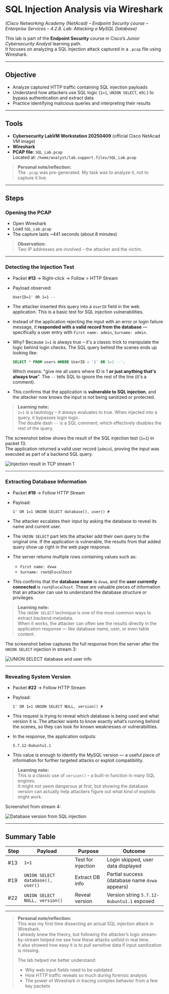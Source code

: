 # SQL Injection Analysis via Wireshark  
_(Cisco Networking Academy (NetAcad) – Endpoint Security course – Enterprise Services – 4.2.8. Lab: Attacking a MySQL Database)_

This lab is part of the **Endpoint Security** course in Cisco’s *Junior Cybersecurity Analyst* learning path.  
It focuses on analyzing a SQL Injection attack captured in a `.pcap` file using Wireshark.

---

## Objective

- Analyze captured HTTP traffic containing SQL injection payloads
- Understand how attackers use SQL logic (`1=1`, `UNION SELECT`, etc.) to bypass authentication and extract data
- Practice identifying malicious queries and interpreting their results

---

## Tools

- **Cybersecurity LabVM Workstation 20250409** (official Cisco NetAcad VM image)
- **Wireshark**
- **PCAP file:** `SQL_Lab.pcap`  
  Located at: `/home/analyst/lab.support.files/SQL_Lab.pcap`

> **Personal note/reflection:**  
> The `.pcap` was pre-generated. My task was to analyze it, not to capture it live.

---

## Steps

### Opening the PCAP
- Open Wireshark
- Load `SQL_Lab.pcap`
- The capture lasts ~441 seconds (about 8 minutes)

> **Observation:**  
> Two IP addresses are involved – the attacker and the victim.

---

### Detecting the Injection Test

- Packet **#13** → Right-click → Follow > HTTP Stream  
- Payload observed:
  ```
  UserID=1' OR 1=1 --
  ```
- The attacker inserted this query into a `UserID` field in the web application. This is a basic test for SQL injection vulnerabilities.

- Instead of the application rejecting the input with an error or login failure message, it **responded with a valid record from the database** — specifically a user entry with `First name: admin`, `Surname: admin`.

- Why? Because `1=1` is always true – it's a classic trick to manipulate the logic behind login checks. The SQL query behind the scenes ends up looking like:  
  ```sql
  SELECT * FROM users WHERE UserID = '1' OR 1=1 --';
  ```
  Which means: "give me all users where ID is 1 **or just anything that's always true**". The `--` tells SQL to ignore the rest of the line (it's a comment).

- This confirms that the application is **vulnerable to SQL injection**, and the attacker now knows the input is not being sanitized or protected.

> **Learning note:**  
> `1=1` is a tautology – it always evaluates to true. When injected into a query, it bypasses login logic.  
> The double dash `--` is a SQL comment, which effectively disables the rest of the query.

The screenshot below shows the result of the SQL injection test (`1=1`) in packet 13.  
The application returned a valid user record (`admin`), proving the input was executed as part of a backend SQL query.

![Injection result in TCP stream 1](../resources/screenshots/sql-injection/tcp-stream-1-injection-full-response.jpg)

---

### Extracting Database Information

- Packet **#19** → Follow HTTP Stream  
- Payload:
  ```
  1' OR 1=1 UNION SELECT database(), user() #
  ```
- The attacker escalates their input by asking the database to reveal its name and current user.
- The `UNION SELECT` part lets the attacker add their own query to the original one. If the application is vulnerable, the results from that added query show up right in the web page response.

- The server returns multiple rows containing values such as:
  - `First name: dvwa`
  - `Surname: root@localhost`
- This confirms that the **database name** is `dvwa`, and the **user currently connected** is `root@localhost`. These are valuable pieces of information that an attacker can use to understand the database structure or privileges.

> **Learning note:**  
> The `UNION SELECT` technique is one of the most common ways to extract backend metadata.  
> When it works, the attacker can often see the results directly in the application response — like database name, user, or even table content.

The screenshot below captures the full response from the server after the `UNION SELECT` injection in stream 3:

![UNION SELECT database and user info](../resources/screenshots/sql-injection/tcp-stream-3-union-select-response.jpg)

---

### Revealing System Version

- Packet **#22** → Follow HTTP Stream  
- Payload:
  ```
  1' OR 1=1 UNION SELECT NULL, version() #
  ```
- This request is trying to reveal which database is being used and what version it is. The attacker wants to know exactly what’s running behind the scenes, so they can look for known weaknesses or vulnerabilities.

- In the response, the application outputs:
  ```
  5.7.12-0ubuntu1.1
  ```
- This value is enough to identify the MySQL version — a useful piece of information for further targeted attacks or exploit compatibility.

> **Learning note:**  
> This is a classic use of `version()` – a built-in function in many SQL engines.  
> It might not seem dangerous at first, but showing the database version can actually help attackers figure out what kind of exploits might work.

Screenshot from stream 4:

![Database version from SQL injection](../resources/screenshots/sql-injection/tcp-stream-4-version-response.jpg)

---

## Summary Table

| Step | Payload | Purpose | Outcome |
|------|---------|---------|---------|
| #13  | `1=1` | Test for injection | Login skipped, user data displayed |
| #19  | `UNION SELECT database(), user()` | Extract DB info | Partial success (database name `dvwa` appears) |
| #22  | `UNION SELECT NULL, version()` | Reveal version | Version string `5.7.12-0ubuntu1.1` exposed |

---

> **Personal note/reflection:**  
> This was my first time dissecting an actual SQL injection attack in Wireshark.  
> I already knew the theory, but following the attacker’s logic stream-by-stream helped me see how these attacks unfold in real time.  
> It also showed how easy it is to pull sensitive data if input sanitization is missing.  
>  
> The lab helped me better understand:
> - Why web input fields need to be validated
> - How HTTP traffic reveals so much during forensic analysis
> - The power of Wireshark in tracing complex behavior from a few key packets

